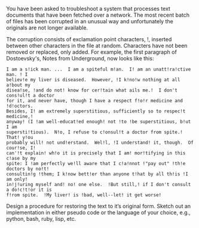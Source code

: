 You have been asked to troubleshoot a system that processes text documents that have been fetched over a network.  The most recent batch of files has been corrupted in an unusual way and unfortunately the originals are not longer available.  

The corruption consists of exclamation point characters, !,  inserted between other characters in the file at random.  Characters have not been removed or replaced, only added.  For example, the first paragraph of Dostoevsky's, Notes from Underground, now looks like this:

    I am a s!ick man. ...  I am a spiteful m!an.  I! am an unatt!ra!ctive man. ! I
    believ!e my liver is diseased.  However, !I k!no!w nothing at all a!bout my
    disea!se, !and do not! know for cer!tain what ails me.!  I don't cons!ul!t a doctor
    for it, and never have, though I have a respect f!o!r medicine and !d!octors. 
    Besides, I! am extremely superstitious, sufficiently so to respec!t medicine,!
    anyway! (I !am well-educat!ed enough! not !to !be superstitious, b!ut I am
    supersti!tious).  N!o, I refuse to c!onsul!t a doctor from spite.!  That! y!ou
    probably will! not und!erstand.  Wel!l, !I understand! it, though.  Of cour!se, I!
    can'!t explain! wh!o it is precisely that I am! mor!tifying in this c!ase by my
    spite: I !am perfectly we!ll aware that I c!a!nnot !"pay out" !th!e doctors by no!t!
    consultin!g !them; I k!now bett!er than anyone t!hat by all th!is !I am only!
    in!j!uring myself and! no! one else.  !But still,! if I don't consult a do!c!t!or it is
    f!rom spite.  !My liver! is !bad, well--let! it get worse!

Design a procedure for restoring the text to it’s original form.
Sketch out an implementation in either pseudo code or the language of your choice, e.g., python, bash, ruby, lisp, etc.